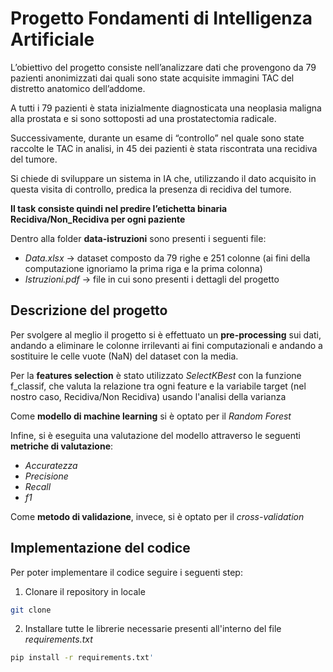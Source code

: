 # Progetto Fondamenti di Intelligenza Artificiale
L’obiettivo del progetto consiste nell’analizzare dati che provengono da 79 pazienti anonimizzati dai quali sono state acquisite immagini TAC del distretto anatomico dell’addome.

A tutti i 79 pazienti è stata inizialmente diagnosticata una neoplasia maligna alla prostata e si sono sottoposti ad una prostatectomia radicale.

Successivamente, durante un esame di “controllo” nel quale sono state raccolte le TAC in analisi, in 45 dei pazienti è stata riscontrata una recidiva del tumore.

Si chiede di sviluppare un sistema in IA che, utilizzando il dato acquisito in questa visita di controllo, predica la presenza di recidiva del tumore.

**Il task consiste quindi nel predire l’etichetta binaria Recidiva/Non_Recidiva per ogni paziente**

Dentro alla folder **data-istruzioni** sono presenti i seguenti file:
* *Data.xlsx* -> dataset composto da 79 righe e 251 colonne (ai fini della computazione ignoriamo la prima riga e la prima colonna)
* *Istruzioni.pdf* -> file in cui sono presenti i dettagli del progetto

## Descrizione del progetto

Per svolgere al meglio il progetto si è effettuato un **pre-processing** sui dati, andando a eliminare le colonne irrilevanti ai fini computazionali e andando a sostituire le celle vuote (NaN) del dataset con la media.

Per la **features selection** è stato utilizzato *SelectKBest* con la funzione f_classif, che valuta la relazione tra ogni feature e la variabile target (nel nostro caso, Recidiva/Non Recidiva) usando l'analisi della varianza

Come **modello di machine learning** si è optato per il *Random Forest*

Infine, si è eseguita una valutazione del modello attraverso le seguenti **metriche di valutazione**:
* *Accuratezza*
* *Precisione*
* *Recall*
* *f1*

Come **metodo di validazione**, invece, si è optato per il *cross-validation*

## Implementazione del codice

Per poter implementare il codice seguire i seguenti step:

1. Clonare il repository in locale

```bash
git clone
```

2. Installare tutte le librerie necessarie presenti all'interno del file *requirements.txt*

```bash
pip install -r requirements.txt'
```





